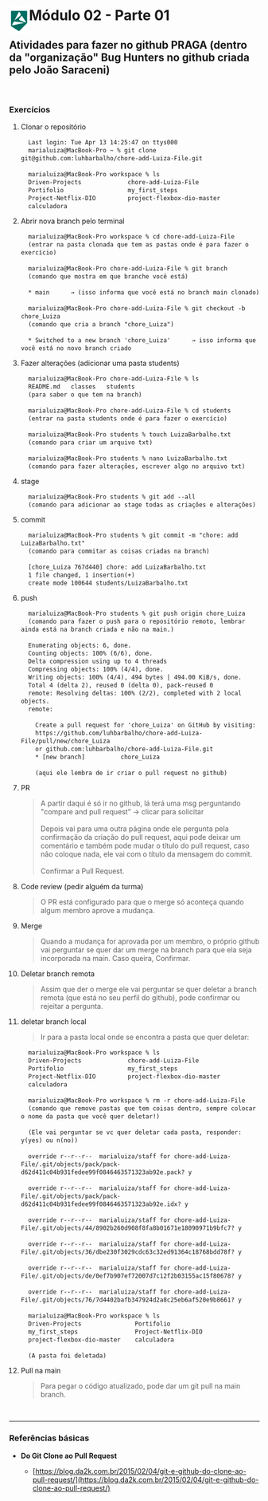 <div display="flex">
    <img src="../../MODULO-04/assets/imgs/alpha-logo.png" width="40px" align="left"/>
    <h1>Módulo 02 - Parte 01</h1>
</div>

## Atividades para fazer no github PRAGA (dentro da "organização" Bug Hunters no github criada pelo João Saraceni)

&nbsp;

### Exercícios

1. Clonar o repositório

    ```git
      Last login: Tue Apr 13 14:25:47 on ttys000
      marialuiza@MacBook-Pro ~ % git clone git@github.com:luhbarbalho/chore-add-Luiza-File.git

      marialuiza@MacBook-Pro workspace % ls
      Driven-Projects             chore-add-Luiza-File
      Portifolio                  my_first_steps
      Project-Netflix-DIO         project-flexbox-dio-master
      calculadora
    ```

1. Abrir nova branch pelo terminal

    ```git
      marialuiza@MacBook-Pro workspace % cd chore-add-Luiza-File
      (entrar na pasta clonada que tem as pastas onde é para fazer o exercício)

      marialuiza@MacBook-Pro chore-add-Luiza-File % git branch
      (comando que mostra em que branche você está)

      * main      → (isso informa que você está no branch main clonado)

      marialuiza@MacBook-Pro chore-add-Luiza-File % git checkout -b chore_Luiza
      (comando que cria a branch "chore_Luiza")

      * Switched to a new branch 'chore_Luiza'      → isso informa que você está no novo branch criado
    ```

1. Fazer alterações (adicionar uma pasta students)

    ```git
      marialuiza@MacBook-Pro chore-add-Luiza-File % ls 
      README.md   classes   students
      (para saber o que tem na branch)

      marialuiza@MacBook-Pro chore-add-Luiza-File % cd students
      (entrar na pasta students onde é para fazer o exercício)

      marialuiza@MacBook-Pro students % touch LuizaBarbalho.txt
      (comando para criar um arquivo txt)

      marialuiza@MacBook-Pro students % nano LuizaBarbalho.txt
      (comando para fazer alterações, escrever algo no arquivo txt)
    ```

1. stage

    ```git
      marialuiza@MacBook-Pro students % git add --all
      (comando para adicionar ao stage todas as criações e alterações)
    ```

1. commit

    ```git
      marialuiza@MacBook-Pro students % git commit -m "chore: add LuizaBarbalho.txt"
      (comando para commitar as coisas criadas na branch)

      [chore_Luiza 767d440] chore: add LuizaBarbalho.txt
      1 file changed, 1 insertion(+)
      create mode 100644 students/LuizaBarbalho.txt
    ```

1. push

    ```git
      marialuiza@MacBook-Pro students % git push origin chore_Luiza
      (comando para fazer o push para o repositório remoto, lembrar ainda está na branch criada e não na main.)
      
      Enumerating objects: 6, done.
      Counting objects: 100% (6/6), done.
      Delta compression using up to 4 threads
      Compressing objects: 100% (4/4), done.
      Writing objects: 100% (4/4), 494 bytes | 494.00 KiB/s, done.
      Total 4 (delta 2), reused 0 (delta 0), pack-reused 0
      remote: Resolving deltas: 100% (2/2), completed with 2 local objects.
      remote:
        
        Create a pull request for 'chore_Luiza' on GitHub by visiting:
        https://github.com/luhbarbalho/chore-add-Luiza-File/pull/new/chore_Luiza
        or github.com:luhbarbalho/chore-add-Luiza-File.git 
        * [new branch]          chore_Luiza
        
        (aqui ele lembra de ir criar o pull request no github)
    ```
  
1. PR

    > A partir daqui é só ir no github, lá terá uma msg perguntando "compare and pull request”   →   clicar para solicitar
    \
    \
    Depois vai para uma outra página onde ele pergunta pela confirmação da criação do pull request, aqui pode deixar um comentário e também pode mudar o título do pull request, caso não coloque nada, ele vai com o título da mensagem do commit.
    \
    \
    Confirmar a Pull Request.

1. Code review (pedir alguém da turma)

    > O PR está configurado para que o merge só aconteça quando algum membro aprove a mudança.

1. Merge

    > Quando a mudança for aprovada por um membro, o próprio github vai perguntar se quer dar um merge na branch para que ela seja incorporada na main. Caso queira, Confirmar.

1. Deletar branch remota

    > Assim que der o merge ele vai perguntar se quer deletar a branch remota (que está no seu perfil do github), pode confirmar ou rejeitar a pergunta.

1. deletar branch local

    > Ir para a pasta local onde se encontra a pasta que quer deletar:

    ```git
      marialuiza@MacBook-Pro workspace % ls
      Driven-Projects             chore-add-Luiza-File
      Portifolio                  my_first_steps
      Project-Netflix-DIO         project-flexbox-dio-master
      calculadora
      
      marialuiza@MacBook-Pro workspace % rm -r chore-add-Luiza-File
      (comando que remove pastas que tem coisas dentro, sempre colocar o nome da pasta que você quer deletar!)
      
      (Ele vai perguntar se vc quer deletar cada pasta, responder: y(yes) ou n(no))
      
      override r--r--r--  marialuiza/staff for chore-add-Luiza-File/.git/objects/pack/pack-d62d411c04b931fedee99f0846463571323ab92e.pack? y
      
      override r--r--r--  marialuiza/staff for chore-add-Luiza-File/.git/objects/pack/pack-d62d411c04b931fedee99f0846463571323ab92e.idx? y
      
      override r--r--r--  marialuiza/staff for chore-add-Luiza-File/.git/objects/44/8902b260d908f8fa8b01671e18090971b9bfc7? y
      
      override r--r--r--  marialuiza/staff for chore-add-Luiza-File/.git/objects/36/dbe230f3029cdc63c32ed91364c18768bdd78f? y
      
      override r--r--r--  marialuiza/staff for chore-add-Luiza-File/.git/objects/de/0ef7b907ef72007d7c12f2b03155ac15f80678? y
      
      override r--r--r--  marialuiza/staff for chore-add-Luiza-File/.git/objects/76/7d4402bafb347924d2a8c25eb6af520e9b8661? y
      
      marialuiza@MacBook-Pro workspace % ls
      Driven-Projects               Portifolio
      my_first_steps                Project-Netflix-DIO
      project-flexbox-dio-master    calculadora
      
      (A pasta foi deletada)
    ```
  
1. Pull na main

    > Para pegar o código atualizado, pode dar um git pull na main branch.

&nbsp;

---

### Referências básicas

- **Do Git Clone ao Pull Request**

  - [https://blog.da2k.com.br/2015/02/04/git-e-github-do-clone-ao-pull-request/](https://blog.da2k.com.br/2015/02/04/git-e-github-do-clone-ao-pull-request/)
